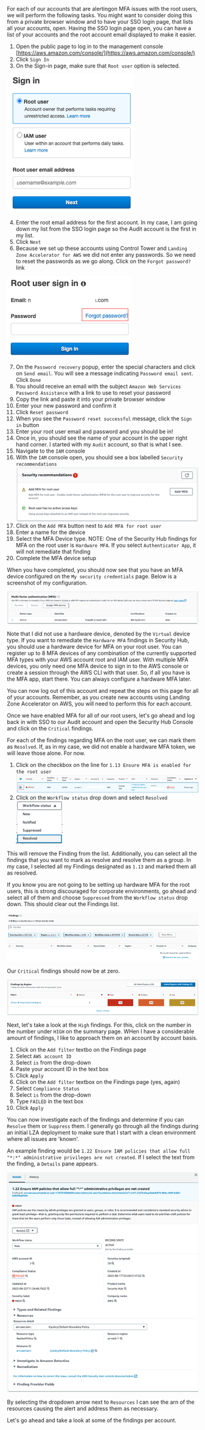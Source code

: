 For each of our accounts that are alertingon MFA issues with the root users, we will perform the following tasks.
You might want to consider doing this from a private browser window and to have your SSO login page, that lists all your
accounts, open. Having the SSO login page open, you can have a list of your accounts and the root account email displayed
to make it easier.

1. Open the public page to log in to the management console [https://aws.amazon.com/console/](https://aws.amazon.com/console/)
2. Click `Sign In`
3. On the Sign-in page, make sure that `Root user` option is selected.

![21-configure-lza.png](images/21-configure-lza.png)    
    
4. Enter the root email address for the first account.  In my case, I am going down my list from the SSO login page so the Audit account
is the first in my list.
5. Click `Next`
6. Because we set up these accounts using Control Tower and `Landing Zone Accelerator for AWS` we did not enter any passwords.  So 
we need to reset the passwords as we go along.  Click on the `Forgot password?` link

![22-configure-lza.png](images/22-configure-lza.png)   
    
7. On the `Password recovery` popup, enter the special characters and click on `Send email`. You will see a message indicating `Password email sent`. Click `Done`
8. You should receive an email with the subject `Amazon Web Services Password Assistance` with a link to use to reset your password
9. Copy the link and paste it into your private browser window
10. Enter your new password and confirm it
11. Click `Reset password`
12. When you see the `Password reset successful` message, click the `Sign in` button
13. Enter your root user email and password and you should be in!
14. Once in, you should see the name of your account in the upper right hand corner.  I started with my `Audit` account, so that is what I see.
15. Navigate to the `IAM` console
16. With the `IAM` console open, you should see a box labelled `Security recommendations`    
![24-configure-lza.png](images/24-configure-lza.png)    
17. Click on the `Add MFA` button next to `Add MFA for root user`
18. Enter a name for the device
19. Select the MFA Device type.  NOTE: One of the Security Hub findings for MFA on the root user is `Hardware MFA`.  If you select `Authenticator App`, it will not remediate that finding
20. Complete the MFA device setup

When you have completed, you should now see that you have an MFA device configured on the `My security credentials` page. Below is a screenshot of my configuration.

![25-configure-lza.png](images/25-configure-lza.png)    
    
Note that I did not use a hardware device, denoted by the `Virtual` device type.  If you want to remediate the `Hardware MFA` findings in Security Hub, you should
use a hardware device for MFA on your root user.  You can register up to 8 MFA devices of any combination of the currently supported MFA types with your AWS account root 
and IAM user. With multiple MFA devices, you only need one MFA device to sign in to the AWS console or create a session through the AWS CLI with that user.  So, if all you
have is the MFA app, start there.  You can always configure a hardware MFA later.

You can now log out of this account and repeat the steps on this page for all of your accounts.  Remember, as you create new accounts
using Landing Zone Accelerator on AWS, you will need to perform this for each account.

Once we have enabled MFA for all of our root users, let's go ahead and log back in with SSO to our Audit account and open the Security Hub Console and
click on the `Critical` findings.

For each of the findings regarding MFA on the root user, we can mark them as `Resolved`.  If, as in my case, we did not enable a hardware MFA token, we will leave those alone. For now.

1. Click on the checkbox on the line for `1.13 Ensure MFA is enabled for the root user`    
![26-configure-lza.png](images/26-configure-lza.png)    
2. Click on the `Workflow status` drop down and select `Resolved`    
![27-configure-lza.png](images/27-configure-lza.png)    

This will remove the Finding from the list.  Additionally, you can select all the findings that you want to mark as resolve
and resolve them as a group.  In my case, I selected all my Findings designated as `1.13` and marked them all as resolved.

If you know you are not going to be setting up hardware MFA for the root users, this is strong discouraged for corporate
environments, go ahead and select all of them and choose `Suppressed` from the `Workflow status` drop down. This should clear out the 
Findings list.
    
![28-configure-lza.png](images/28-configure-lza.png)    
    
Our `Critical` findings should now be at zero.
    
![29-configure-lza.png](images/29-configure-lza.png)

Next, let's take a look at the `High` findings.  For this, click on the number in the number under `HIGH` on the summary page.
WHen I have a considerable amount of findings, I like to approach them on an account by account basis.  

1. Click on the `Add filter` textbo on the Findings page
2. Select `AWS account ID`
3. Select `is` from the drop-down
4. Paste your account ID in the text box
5. Click `Apply`
6. Click on the `Add filter` textbox on the Findings page (yes, again)
7. Select `Compliance Status`
8. Select `is` from the drop-down
9. Type `FAILED` in the text box
10. Click `Apply`

You can now investigate each of the findings and determine if you can `Resolve` them or `Suppress` them.  I generally go through
all the findings during an initial LZA deployment to make sure that I start with a clean environment where all issues
are 'known'.

An example finding would be `1.22 Ensure IAM policies that allow full "*:*" administrative privileges are not created`.  If I
select the text from the finding, a `Details` pane appears.
    
![30-configure-lza.png](images/30-configure-lza.png)    
    
By selecting the dropdown arrow next to `Resources` I can see the arn of the resources causing the alert and address them 
as necessary.

Let's go ahead and take a look at some of the findings per account.



